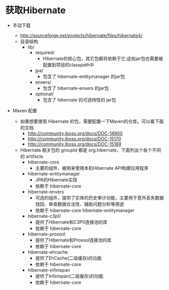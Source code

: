 
# 获取Hibernate
* 手动下载
    * <http://sourceforge.net/projects/hibernate/files/hibernate4/>
    * 目录结构
        * lib/
            * required/
                * Hibernate的核心包，其它包都将依赖于它;这些jar包也需要被配置到项目的classpath中
            * jpa/
                * 包含了 hibernate-entitymanager 的jar包
            * envers/
                * 包含了 hibernate-envers 的jar包
            * optional/
                * 包含了 hibernate 的可选特性的 jar包

* Maven 配置
    * 如果想要使用 Hibernate 的包，需要配置一下Maven的仓库。可以看下面的文档
        * <http://community.jboss.org/docs/DOC-14900>
        * <http://community.jboss.org/docs/DOC-15170>
        * <http://community.jboss.org/docs/DOC-15169>
    * Hibernate 相关包的 groupId 都是 org.hibernate，下面列出个各个不同的 artifacts
        * hibernate-core
            * 主要的组件，被用来使用本机Hibernate API构建应用程序
        * hibernate-entitymanager
            * JPA的Hibernate实现
            * 依赖于 hibernate-core
        * hibernate-envers
            * 可选的组件，提供了实体的历史审计功能，主要用于意外丢失数据找回、审查数据合法性、辅助问题分析等用途
            * 依赖于 hibernate-core hibernate-entitymanager
        * hibernate-c3p0
            * 提供了Hibernate和C3P0连接池的库
            * 依赖于 hibernate-core
        * hibernate-proxool
            * 提供了Hibernate和Proxool连接池的库
            * 依赖于 hibernate-core
        * hibernate-ehcache
            * 提供了EhCache(二级缓存)的功能
            * 依赖于 hibernate-core
        * hibernate-infinispan
            * 提供了Infinispan(二级缓存)的功能
            * 依赖于 hibernate-core
      